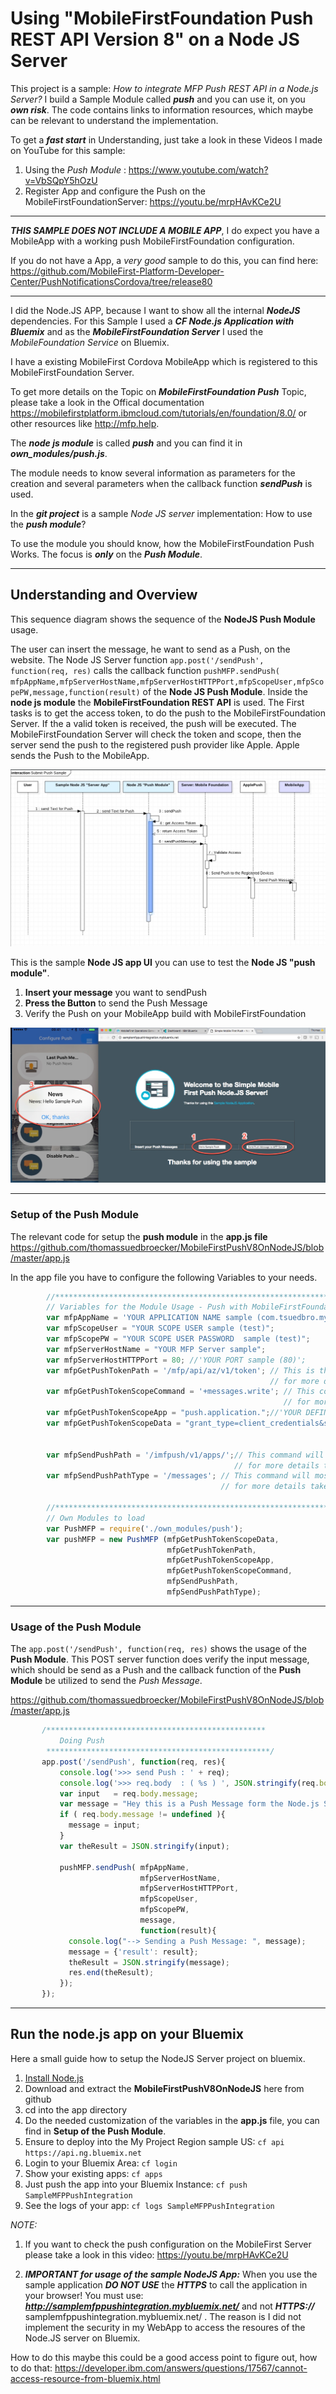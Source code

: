 # Using "MobileFirstFoundation Push REST API Version 8" on a Node JS Server

This project is a sample: _How to integrate MFP Push REST API in a Node.js Server?_
I build a Sample Module called ***push*** and you can use it, on you ***own risk***.
The code contains links to information resources, which maybe can be relevant to understand
the implementation.

To get a ***fast start*** in Understanding, just take a look in these Videos I made on YouTube for this sample:
1. Using the _Push Module_ : https://www.youtube.com/watch?v=VbSQpY5hOzU
2. Register App and configure the Push on the MobileFirstFoundationServer: https://youtu.be/mrpHAvKCe2U

---
***THIS SAMPLE DOES NOT INCLUDE A MOBILE APP***, I do expect you have a MobileApp with a working push MobileFirstFoundation configuration.

If you do not have a App, a _very good_ sample to do this, you can find here:
https://github.com/MobileFirst-Platform-Developer-Center/PushNotificationsCordova/tree/release80

---
I did the Node.JS APP, because I want to show all the internal ***NodeJS*** dependencies.
For this Sample I used a ***CF Node.js Application with Bluemix*** and as the
***MobileFirstFoundation Server*** I used the _MobileFoundation Service_ on Bluemix.

I have a existing MobileFirst Cordova MobileApp which is registered to this MobileFirstFoundation Server.

To get more details on the Topic on ***MobileFirstFoundation Push*** Topic, please take a
look in the Offical documentation https://mobilefirstplatform.ibmcloud.com/tutorials/en/foundation/8.0/ or other resources like http://mfp.help.

The ***node js module*** is called ***push*** and you can find it in ***own_modules/push.js***.

The module needs to know several information as parameters for the creation and several parameters
when the callback function ***sendPush*** is used.

In the ***git project*** is a sample _Node JS server_ implementation:
How to use the  ***push module***?

To use the module you should know, how the MobileFirstFoundation Push Works.
The focus is ***only*** on the ***Push Module***.

---
## Understanding and Overview

This sequence diagram shows the sequence of the **NodeJS Push Module** usage.

The user can insert the message, he want to send as a Push, on the website.
The Node JS Server function `app.post('/sendPush', function(req, res)` calls
the callback function `pushMFP.sendPush( mfpAppName,mfpServerHostName,mfpServerHostHTTPPort,mfpScopeUser,mfpScopePW,message,function(result)` of the **Node JS Push Module**.
Inside the **node js module** the **MobileFirstFoundation REST API** is used.
The First tasks is to get the access token, to do the push to the MobileFirstFoundation Server.
If the a valid token is received, the push will be executed.
The MobileFirstFoundation Server will check the token and scope, then the server send the push to the
registered push provider like Apple.
Apple sends the Push to the MobileApp.

![Sequence for the Push on the Node JS Server](https://github.com/thomassuedbroecker/MobileFirstPushV8OnNodeJS/blob/master/Documentation/pushModuleSequence-2016-09-26_17-05-54.jpg)

This is the sample **Node JS app UI** you can use to test the **Node JS "push module"**.

1. **Insert your message** you want to sendPush
2. **Press the Button** to send the Push Message
3. Verify the Push on your MobileApp build with MobileFirstFoundation

![Node JS Application UI](https://github.com/thomassuedbroecker/MobileFirstPushV8OnNodeJS/blob/master/Documentation/UI-NodeJSApp-2016-09-26_17-05-54.jpg)

---
### Setup of the Push Module
The relevant code for setup the **push module** in the **app.js file**
https://github.com/thomassuedbroecker/MobileFirstPushV8OnNodeJS/blob/master/app.js

In the app file you have to configure the following Variables to your needs.
```javascript
        //******************************************************************************
        // Variables for the Module Usage - Push with MobileFirstFoundation service
        var mfpAppName = 'YOUR APPLICATION NAME sample (com.tsuedbro.mytravelblog)';
        var mfpScopeUser = "YOUR SCOPE USER sample (test)";
        var mfpScopePW = "YOUR SCOPE USER PASSWORD  sample (test)";
        var mfpServerHostName = "YOUR MFP Server sample";
        var mfpServerHostHTTPPort = 80; //'YOUR PORT sample (80)';
        var mfpGetPushTokenPath = '/mfp/api/az/v1/token'; // This is the Tokenpath which will not be changed,
                                                          // for more details take a look in the offical documentation
        var mfpGetPushTokenScopeCommand = '+messages.write'; // This command will mostlikly not be changed,
                                                             // for more details take a look in the offical documentation
        var mfpGetPushTokenScopeApp = "push.application.";//'YOUR DEFINITION FOR THE SCOPE sample (push.application.)';
        var mfpGetPushTokenScopeData = "grant_type=client_credentials&scope="; // This command will mostlikly not be changed,
                                                                               // for more details take a look in the offical documentation

        var mfpSendPushPath = '/imfpush/v1/apps/';// This command will mostlikly not be changed,
                                                  // for more details take a look in the offical documentation
        var mfpSendPushPathType = '/messages'; // This command will mostlikly not be changed,
                                               // for more details take a look in the offical documentation

        //******************************************************************************
        // Own Modules to load
        var PushMFP = require('./own_modules/push');
        var pushMFP = new PushMFP (mfpGetPushTokenScopeData,
                                   mfpGetPushTokenPath,
                                   mfpGetPushTokenScopeApp,
                                   mfpGetPushTokenScopeCommand,
                                   mfpSendPushPath,
                                   mfpSendPushPathType);
```

---
### Usage of the Push Module

The `app.post('/sendPush', function(req, res)` shows the usage of the **Push Module**.
This POST server function does verify the input message, which should be send as a Push and the
callback function of the **Push Module** be utilized to send the _Push Message_.

https://github.com/thomassuedbroecker/MobileFirstPushV8OnNodeJS/blob/master/app.js

```javascript
       /*************************************************
           Doing Push
        **************************************************/
       app.post('/sendPush', function(req, res){
           console.log('>>> send Push : ' + req);
           console.log('>>> req.body  : ( %s ) ', JSON.stringify(req.body));
           var input   = req.body.message;
           var message = "Hey this is a Push Message form the Node.js Server";
           if ( req.body.message != undefined ){
             message = input;
           }
           var theResult = JSON.stringify(input);

           pushMFP.sendPush( mfpAppName,
                             mfpServerHostName,
                             mfpServerHostHTTPPort,
                             mfpScopeUser,
                             mfpScopePW,
                             message,
                             function(result){
             console.log("--> Sending a Push Message: ", message);
             message = {'result': result};
             theResult = JSON.stringify(message);
             res.end(theResult);
           });
       });
```
---
## Run the node.js app on your Bluemix

Here a small guide how to setup the NodeJS Server project on bluemix.


1. [Install Node.js][]
2. Download and extract the **MobileFirstPushV8OnNodeJS** here from github
3. cd into the app directory
4. Do the needed customization of the variables in the **app.js** file, you can find in **Setup of the Push Module**.
5. Ensure to deploy into the My Project Region sample US: `cf api https://api.ng.bluemix.net`
6. Login to your Bluemix Area: `cf login`
7. Show your existing apps: `cf apps`
8. Just push the app into your Bluemix Instance: `cf push SampleMFPPushIntegration`
9. See the logs of your app: `cf logs SampleMFPPushIntegration`

_NOTE:_

1. If you want to check the push configuration on the MobileFirst Server please take a look in this video:
https://youtu.be/mrpHAvKCe2U

2. ***IMPORTANT for usage of the sample NodeJS App:*** When you use the sample application ***DO NOT USE*** the ***HTTPS*** to call the application in your browser!
You must use: ***http://samplemfppushintegration.mybluemix.net/*** and not ***HTTPS://*** samplemfppushintegration.mybluemix.net/ .
The reason is I did not implement the security in my WebApp to access the resoures of the Node.JS server on Bluemix.

How to do this maybe this could be a good access point to figure out, how to do that: https://developer.ibm.com/answers/questions/17567/cannot-access-resource-from-bluemix.html



[Install Node.js]: https://nodejs.org/en/download/
